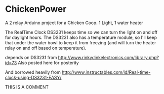 # ChickenPower
A 2 relay Arduino project for a Chicken Coop.  1 Light, 1 water heater

The RealTime Clock DS3231 keeps time so we can turn the light on and off for daylight hours.  The DS3231 also has a temperature module, so I'll keep that under the water bowl to keep it from freezing (and will turn the heater relay on and off based on temperature).

depends on DS3231 from http://www.rinkydinkelectronics.com/library.php?id=73
Also posted here for posterity

And borrowed heavily from http://www.instructables.com/id/Real-time-clock-using-DS3231-EASY/

THIS IS A COMMENT
